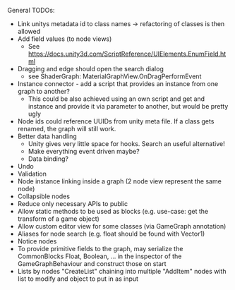 General TODOs:
* Link unitys metadata id to class names -> refactoring of classes is then allowed
* Add field values (to node views)
  - See https://docs.unity3d.com/ScriptReference/UIElements.EnumField.html
* Dragging and edge should open the search dialog
  - see ShaderGraph: MaterialGraphView.OnDragPerformEvent
* Instance connector - add a script that provides an instance from one graph to another?
  - This could be also achieved using an own script and get and instance and provide it via parameter to another,
    but would be pretty ugly
* Node ids could reference UUIDs from unity meta file. If a class gets renamed, the graph will still work.
* Better data handling
  - Unity gives very little space for hooks. Search an useful alternative!
  - Make everything event driven maybe?
  - Data binding?
* Undo
* Validation
* Node instance linking inside a graph (2 node view represent the same node)
* Collapsible nodes
* Reduce only necessary APIs to public
* Allow static methods to be used as blocks (e.g. use-case: get the transform of a game object)
* Allow custom editor view for some classes (via GameGraph annotation)
* Aliases for node search (e.g. float should be found with Vector1)
* Notice nodes
* To provide primitive fields to the graph, may serialize the CommonBlocks Float, Boolean, ... in the inspector of the GameGraphBehaviour and construct those on start
* Lists by nodes "CreateList" chaining into multiple "AddItem" nodes with list to modify and object to put in as input
